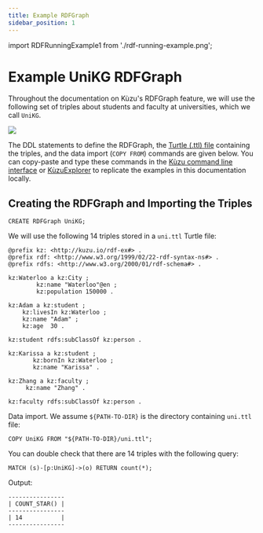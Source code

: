```yaml
---
title: Example RDFGraph
sidebar_position: 1
---
```


import RDFRunningExample1 from './rdf-running-example.png';

# Example UniKG RDFGraph
Throughout the documentation on Kùzu's RDFGraph feature, we will use the following 
set of triples about students and faculty at universities, which we call `UniKG`.

<div class="img-center">
<img src={RDFRunningExample1} style={{width: 800}} />
</div>

The DDL statements to define the RDFGraph, the [Turtle (.ttl) file](https://www.w3.org/TR/turtle/) 
containing the triples, and the data import (`COPY FROM`) commands
are given below. You can copy-paste and type these commands in the [Kùzu command line interface](https://kuzudb.com/docusaurus/getting-started/cli) 
or [KùzuExplorer](https://kuzudb.com/docusaurus/kuzuexplorer/) to replicate
the examples in this documentation locally.

## Creating the RDFGraph and Importing the Triples

```
CREATE RDFGraph UniKG;
```

We will use the following 14 triples stored in a `uni.ttl` Turtle file:
```
@prefix kz: <http://kuzu.io/rdf-ex#> .
@prefix rdf: <http://www.w3.org/1999/02/22-rdf-syntax-ns#> .
@prefix rdfs: <http://www.w3.org/2000/01/rdf-schema#> .

kz:Waterloo a kz:City ;
	    kz:name "Waterloo"@en ;
	    kz:population 150000 .

kz:Adam a kz:student ;
	kz:livesIn kz:Waterloo ;
	kz:name "Adam" ;
	kz:age	30 .

kz:student rdfs:subClassOf kz:person .

kz:Karissa a kz:student ;
	   kz:bornIn kz:Waterloo ;
	   kz:name "Karissa" .

kz:Zhang a kz:faculty ;
	 kz:name "Zhang" .

kz:faculty rdfs:subClassOf kz:person .
```

Data import. We assume `${PATH-TO-DIR}` is the directory containing `uni.ttl` file:
```
COPY UniKG FROM "${PATH-TO-DIR}/uni.ttl";
```

You can double check that there are 14 triples with the following query:

```
MATCH (s)-[p:UniKG]->(o) RETURN count(*);
```
Output:
```
----------------
| COUNT_STAR() |
----------------
| 14           |
----------------
```

